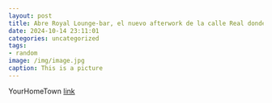 ```yaml
---
layout: post
title: Abre Royal Lounge-bar, el nuevo afterwork de la calle Real donde tomar algo en un ambiente relajado y tranquilo
date: 2024-10-14 23:11:01
categories: uncategorized
tags:
- random
image: /img/image.jpg
caption: This is a picture
---
```

YourHomeTown [link](https://yourhometown.es/royal-lounge-bar-afterwork-villanueva-de-la-canada/)
